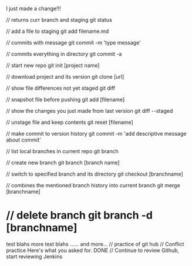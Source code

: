 I just made a change!!!

// returns curr branch and staging
git status

// add a file to staging
git add filename.md

// commits with message
git commit -m 'type message'

// commits everything in directory
git commit -a


// start new repo
git init [project name]

// download project and its version
git clone [url]

// show file differences not yet staged
git diff

// snapshot file before pushing
git add [filename]

// show the changes you just made from last version
git diff --staged

// unstage file and keep contents
git reset [filename]

// make commit to version history
git commit -m 'add descriptive message about commit'

// list local branches in current repo
git branch

// create new branch
git branch [branch name]

// switch to specified branch and its directory
git checkout [branchname]

// combines the mentioned branch history into current branch
git merge [branchname]

// delete branch
git branch -d [branchname]
=======
test blahs
more test blahs
......
and more...
// practice of git hub
// Conflict practice
Here's  what you asked for. DONE
// Continue to review Github, start reviewing Jenkins

